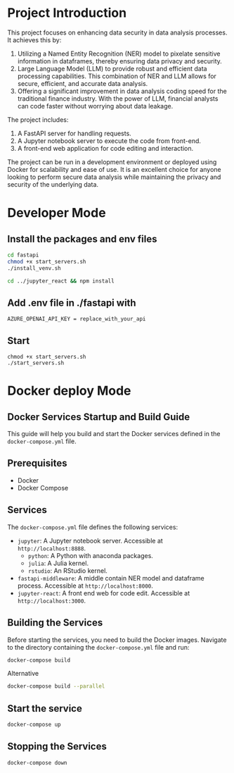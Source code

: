 # Project Introduction

This project focuses on enhancing data security in data analysis processes. It achieves this by:

1. Utilizing a Named Entity Recognition (NER) model to pixelate sensitive information in dataframes, thereby ensuring data privacy and security.
2. Large Language Model (LLM) to provide robust and efficient data processing capabilities. This combination of NER and LLM allows for secure, efficient, and accurate data analysis.
3. Offering a significant improvement in data analysis coding speed for the traditional finance industry. With the power of LLM, financial analysts can code faster without worrying about data leakage.

The project includes:

1. A FastAPI server for handling requests.
2. A Jupyter notebook server to execute the code from front-end.
3. A front-end web application for code editing and interaction.

The project can be run in a development environment or deployed using Docker for scalability and ease of use. It is an excellent choice for anyone looking to perform secure data analysis while maintaining the privacy and security of the underlying data.


# Developer Mode
## Install the packages and env files 
```bash
cd fastapi 
chmod +x start_servers.sh 
./install_venv.sh

cd ../jupyter_react && npm install 
```
## Add .env file in ./fastapi with
```
AZURE_OPENAI_API_KEY = replace_with_your_api
```
## Start
```
chmod +x start_servers.sh 
./start_servers.sh
```

# Docker deploy Mode
## Docker Services Startup and Build Guide

This guide will help you build and start the Docker services defined in the `docker-compose.yml` file.

## Prerequisites

- Docker
- Docker Compose

## Services

The `docker-compose.yml` file defines the following services:

- `jupyter`: A Jupyter notebook server. Accessible at `http://localhost:8888`.
    - `python`: A Python with anaconda packages.
    - `julia`: A Julia kernel. 
    - `rstudio`: An RStudio kernel.
- `fastapi-middleware`: A middle contain NER model and dataframe process. Accessible at `http://localhost:8000`.
- `jupyter-react`: A front end web for code edit. Accessible at `http://localhost:3000`.

## Building the Services

Before starting the services, you need to build the Docker images. Navigate to the directory containing the `docker-compose.yml` file and run:

```bash
docker-compose build 
```
Alternative
```bash
docker-compose build --parallel
```

## Start the service
```bash
docker-compose up
```

## Stopping the Services
```bash
docker-compose down
```
